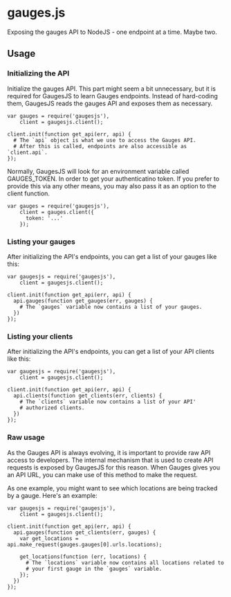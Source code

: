 gauges.js
=========

Exposing the gauges API to NodeJS - one endpoint at a time. Maybe two.

Usage
-----

### Initializing the API
Initialize the gauges API. This part might seem a bit unnecessary, but it is
required for GaugesJS to learn Gauges endpoints. Instead of hard-coding them,
GaugesJS reads the gauges API and exposes them as necessary.

    var gauges = require('gaugesjs'),
        client = gaugesjs.client();

    client.init(function get_api(err, api) {
      # The `api` object is what we use to access the Gauges API.
      # After this is called, endpoints are also accessible as `client.api`.
    });

Normally, GaugesJS will look for an environment variable called GAUGES_TOKEN.
In order to get your authenticatino token. If you prefer to provide this via
any other means, you may also pass it as an option to the client function.

    var gauges = require('gaugesjs'),
        client = gauges.client({
          token: '...'
        });

### Listing your gauges

After initializing the API's endpoints, you can get a list of your gauges
like this:

    var gaugesjs = require('gaugesjs'),
        client = gaugesjs.client();

    client.init(function get_api(err, api) {
      api.gauges(function get_gauges(err, gauges) {
        # The `gauges` variable now contains a list of your gauges.
      })
    });


### Listing your clients

After initializing the API's endpoints, you can get a list of your API
clients like this:

    var gaugesjs = require('gaugesjs'),
        client = gaugesjs.client();

    client.init(function get_api(err, api) {
      api.clients(function get_clients(err, clients) {
        # The `clients` variable now contains a list of your API'
        # authorized clients.
      })
    });

### Raw usage

As the Gauges API is always evolving, it is important to provide raw API access
to developers. The internal mechanism that is used to create API requests is
exposed by GaugesJS for this reason. When Gauges gives you an API URL, you can
make use of this method to make the request.

As one example, you might want to see which locations are being tracked by a
gauge. Here's an example:

    var gaugesjs = require('gaugesjs'),
        client = gaugesjs.client();

    client.init(function get_api(err, api) {
      api.gauges(function get_clients(err, gauges) {
        var get_locations = api.make_request(gauges.gauges[0].urls.locations);

        get_locations(function (err, locations) {
          # The `locations` variable now contains all locations related to
          # your first gauge in the `gauges` variable.
        });
      })
    });

